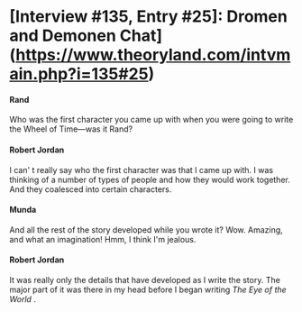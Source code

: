 # [Interview #135, Entry #25]: Dromen and Demonen Chat](https://www.theoryland.com/intvmain.php?i=135#25)

#### Rand

Who was the first character you came up with when you were going to write the Wheel of Time—was it Rand?

#### Robert Jordan

I can' t really say who the first character was that I came up with. I was thinking of a number of types of people and how they would work together. And they coalesced into certain characters.

#### Munda

And all the rest of the story developed while you wrote it? Wow. Amazing, and what an imagination! Hmm, I think I'm jealous.

#### Robert Jordan

It was really only the details that have developed as I write the story. The major part of it was there in my head before I began writing
*The Eye of the World*
.

